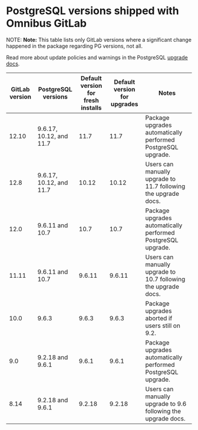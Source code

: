 # PostgreSQL versions shipped with Omnibus GitLab

NOTE: **Note:**
This table lists only GitLab versions where a significant change happened in the
package regarding PG versions, not all.

Read more about update policies and warnings in the PostgreSQL
[upgrade docs](../settings/database.md#upgrade-packaged-postgresql-server).

| GitLab version | PostgreSQL versions | Default version for fresh installs | Default version for upgrades | Notes |
| -------------- | --------------------- | ---------------------------------- | ---------------------------- | ----- |
| 12.10 | 9.6.17, 10.12, and 11.7 | 11.7 | 11.7 | Package upgrades automatically performed PostgreSQL upgrade. |
| 12.8 | 9.6.17, 10.12, and 11.7 | 10.12 | 10.12 | Users can manually upgrade to 11.7 following the upgrade docs. |
| 12.0 | 9.6.11 and 10.7 | 10.7 | 10.7 | Package upgrades automatically performed PostgreSQL upgrade. |
| 11.11 | 9.6.11 and 10.7 | 9.6.11 | 9.6.11 | Users can manually upgrade to 10.7 following the upgrade docs. |
| 10.0 | 9.6.3 | 9.6.3 | 9.6.3 | Package upgrades aborted if users still on 9.2. |
| 9.0 | 9.2.18 and 9.6.1 | 9.6.1 | 9.6.1 | Package upgrades automatically performed PostgreSQL upgrade. |
| 8.14 | 9.2.18 and 9.6.1 | 9.2.18 | 9.2.18 | Users can manually upgrade to 9.6 following the upgrade docs. |

